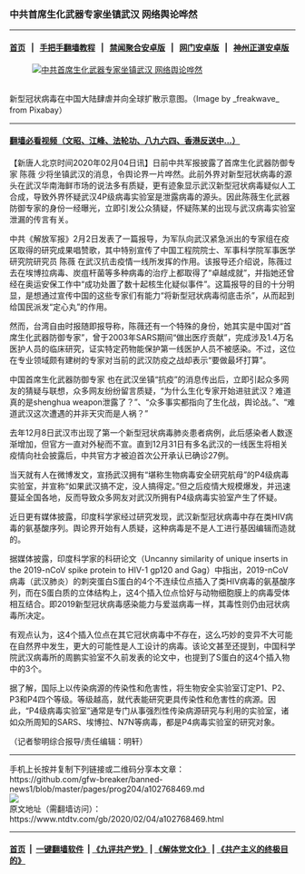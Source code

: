 ### 中共首席生化武器专家坐镇武汉 网络舆论哗然
------------------------

#### [首页](https://github.com/gfw-breaker/banned-news1/blob/master/README.md) &nbsp;&nbsp;|&nbsp;&nbsp; [手把手翻墙教程](https://github.com/gfw-breaker/guides/wiki) &nbsp;&nbsp;|&nbsp;&nbsp; [禁闻聚合安卓版](https://github.com/gfw-breaker/bn-android) &nbsp;&nbsp;|&nbsp;&nbsp; [网门安卓版](https://github.com/oGate2/oGate) &nbsp;&nbsp;|&nbsp;&nbsp; [神州正道安卓版](https://github.com/SzzdOgate/update) 



<div><div class="featured_image">
 <a href="https://i.ntdtv.com/assets/uploads/2020/02/coronavirus-4810201_1280.jpg" target="_blank">
  <figure>
   <img alt="中共首席生化武器专家坐镇武汉 网络舆论哗然" src="https://i.ntdtv.com/assets/uploads/2020/02/coronavirus-4810201_1280-800x450.jpg"/>
  </figure><br/>
 </a>
 <span class="caption">
  新型冠状病毒在中国大陆肆虐并向全球扩散示意图。（Image by _freakwave_ from Pixabay）
 </span>
</div>
</div><hr/>

#### [翻墙必看视频（文昭、江峰、法轮功、八九六四、香港反送中...）](https://github.com/gfw-breaker/banned-news1/blob/master/pages/link3.md)

<div><div class="post_content" itemprop="articleBody">
 <p>
  【新唐人北京时间2020年02月04日讯】日前中共军报披露了首席生化武器防御专家
  <ok href="https://www.ntdtv.com/gb/陈薇.htm">
   陈薇
  </ok>
  少将坐镇武汉的消息，令舆论界一片哗然。此前外界对新型冠状病毒的源头在武汉华南海鲜市场的说法多有质疑，更有迹象显示武汉新型冠状病毒疑似人工合成，导致外界怀疑武汉4P级病毒实验室是泄露病毒的源头。因此陈薇生化武器防御专家的身份一经曝光，立即引发公众猜疑，怀疑陈某的出现与武汉病毒实验室泄漏的传言有关。
 </p>
 <p>
  中共《解放军报》2月2日发表了一篇报导，为军队向武汉紧急派出的专家组在疫区取得的研究成果唱赞歌，其中特别宣传了中国工程院院士、军事科学院军事医学研究院研究员
  <ok href="https://www.ntdtv.com/gb/陈薇.htm">
   陈薇
  </ok>
  在武汉抗击疫情一线所发挥的作用。该报导还介绍说，陈薇过去在埃博拉病毒、炭疽杆菌等多种病毒的治疗上都取得了“卓越成就”，并指她还曾经在奥运安保工作中“成功处置了数十起核生化疑似事件”。这篇报导的目的十分明显，是想通过宣传中国的这些专家们有能力“将新型冠状病毒彻底击杀”，从而起到给国民派发“定心丸”的作用。
 </p>
 <p>
  然而，台湾自由时报随即报导称，陈薇还有一个特殊的身份，她其实是中国对“首席生化武器防御专家”，曾于2003年SARS期间“做出医疗贡献”，完成涉及1.4万名医护人员的临床研究，证实特定药物能保护第一线医护人员不被感染。不过，这位在专业领域颇有建树的专家对当前的武汉防疫之战却表示“要做最坏打算”。
 </p>
 <p>
  <ok href="https://www.ntdtv.com/gb/中国首席生化武器防御专家.htm">
   中国首席生化武器防御专家
  </ok>
  也在武汉坐镇“抗疫”的消息传出后，立即引起众多网友的猜疑与联想，众多网友纷纷留言质疑，“为什么生化专家开始进驻武汉？难道真的是shenghua weapon泄露了？”、“众多事实都指向了生化战，舆论战。”、“难道武汉这次遭遇的并非天灾而是人祸？”
 </p>
 <p>
  去年12月8日武汉市出现了第一个新型冠状病毒肺炎患者病例，此后感染者人数逐渐增加，但官方一直对外秘而不宣。直到12月31日有多名武汉的一线医生将相关疫情向社会披露后，中共官方才被迫首次公开承认已确诊27例。
 </p>
 <p>
  当天就有人在微博发文，宣扬武汉拥有“堪称生物病毒安全研究航母”的P4级病毒实验室，并宣称“如果武汉搞不定，没人搞得定。”但之后疫情大规模爆发，并迅速蔓延全国各地，反而导致众多网友对武汉所拥有P4级病毒实验室产生了怀疑。
 </p>
 <p>
  近日更有媒体披露，印度科学家经过研究发现，武汉新型冠状病毒中存在类HIV病毒的氨基酸序列。舆论界开始有人质疑，这种病毒是不是人工进行基因编辑而造就的。
 </p>
 <p>
  据媒体披露，印度科学家的科研论文（Uncanny similarity of unique inserts in the 2019-nCoV spike protein to HIV-1 gp120 and Gag）中指出，2019-nCoV病毒（武汉肺炎）的刺突蛋白S蛋白的4个不连续位点插入了类HIV病毒的氨基酸序列，而在S蛋白质的立体结构上，这4个插入位点恰好与动物细胞膜上的病毒受体相互结合。即2019新型冠状病毒感染能力与爱滋病毒一样，其毒性则仍由冠状病毒所决定。
 </p>
 <p>
  有观点认为，这4个插入位点在其它冠状病毒中不存在，这么巧妙的变异不大可能在自然界中发生，更大的可能性是人工设计的病毒。该论文甚至还提到，中国科学院武汉病毒所的周鹏实验室不久前发表的论文中，也提到了S蛋白的这4个插入物中的3个。
 </p>
 <p>
  据了解，国际上以传染病源的传染性和危害性，将生物安全实验室订定P1、P2、P3和P4四个等级。等级越高，就代表能研究更具传染性和危害性的病源。因此，“P4级病毒实验室”通常是专门从事强烈性传染病源研究与利用的实验室，诸如众所周知的SARS、埃博拉、N7N等病毒，都是P4病毒实验室的研究对象。
 </p>
 <p>
  （记者黎明综合报导/责任编辑：明轩）
 </p>
 <div class="single_ad">
 </div>
</div>
</div>
<hr/>
手机上长按并复制下列链接或二维码分享本文章：<br/>
https://github.com/gfw-breaker/banned-news1/blob/master/pages/prog204/a102768469.md <br/>
<a href='https://github.com/gfw-breaker/banned-news1/blob/master/pages/prog204/a102768469.md'><img src='https://github.com/gfw-breaker/banned-news1/blob/master/pages/prog204/a102768469.md.png'/></a> <br/>
原文地址（需翻墙访问）：https://www.ntdtv.com/gb/2020/02/04/a102768469.html


------------------------
#### [首页](https://github.com/gfw-breaker/banned-news1/blob/master/README.md) &nbsp;|&nbsp; [一键翻墙软件](https://github.com/gfw-breaker/nogfw/blob/master/README.md) &nbsp;| [《九评共产党》](https://github.com/gfw-breaker/9ping.md/blob/master/README.md#九评之一评共产党是什么) | [《解体党文化》](https://github.com/gfw-breaker/jtdwh.md/blob/master/README.md) | [《共产主义的终极目的》](https://github.com/gfw-breaker/gczydzjmd.md/blob/master/README.md)


<img src='http://gfw-breaker.win/banned-news/pages/prog204/a102768469.md' width='0px' height='0px'/>
